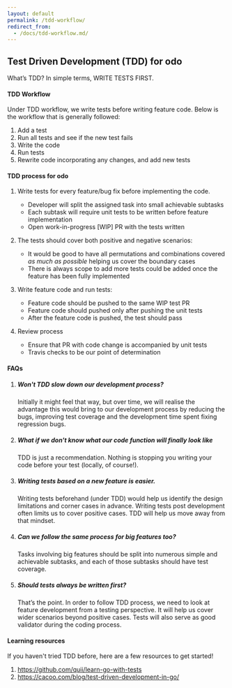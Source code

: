 ```yaml
---
layout: default
permalink: /tdd-workflow/
redirect_from: 
  - /docs/tdd-workflow.md/
---
```


## Test Driven Development (TDD) for odo

What’s TDD? In simple terms, WRITE TESTS FIRST.

#### TDD Workflow

Under TDD workflow, we write tests before writing feature code. Below is the workflow that is generally followed:

1. Add a test
2. Run all tests and see if the new test fails
3. Write the code
4. Run tests
5. Rewrite code incorporating any changes, and add new tests

#### TDD process for odo

1. Write tests for every feature/bug fix before implementing the code.
	* Developer will split the assigned task into small achievable subtasks
	* Each subtask will require unit tests to be written before feature implementation
	* Open work-in-progress [WIP] PR with the tests written

2. The tests should cover both positive and negative scenarios:
	* It would be good to have all permutations and combinations covered *as much as possible* helping us cover the boundary cases
	* There is always scope to add  more tests could be added once the feature has been fully implemented

3. Write feature code and run tests:
	* Feature code should be pushed to the same WIP test PR
	* Feature code should pushed only after pushing the unit tests
	* After the feature code is pushed, the test should pass

4. Review process
	* Ensure that PR with code change is accompanied by unit tests
	* Travis checks to be our point of determination

#### FAQs
1. ##### Won't TDD slow down our development process?

   Initially it might feel that way, but over time, we will realise the advantage this would bring to our development process by reducing the bugs, improving test coverage and the development time spent fixing regression bugs.

2. ##### What if we don't know what our code function will finally look like

   TDD is just a recommendation. Nothing is stopping you writing your code before your test (locally, of course!).

3. ##### Writing tests based on a new feature is easier.

    Writing tests beforehand (under TDD) would help us identify the design limitations and corner cases in advance. Writing tests post development often limits us to cover positive cases. TDD will help us move away from that mindset.

4. ##### Can we follow the same process for big features too?

    Tasks involving big features should be split into numerous simple and achievable subtasks, and each of those subtasks should have test coverage.

5. ##### Should tests always be written first?

    That’s the point. In order to follow TDD process, we need to look at feature development from a testing perspective. It will help us cover wider scenarios beyond positive cases. Tests will also serve as good validator during the coding process.

#### Learning resources

If you haven't tried TDD before, here are a few resources to get started!

1. https://github.com/quii/learn-go-with-tests
2. https://cacoo.com/blog/test-driven-development-in-go/

